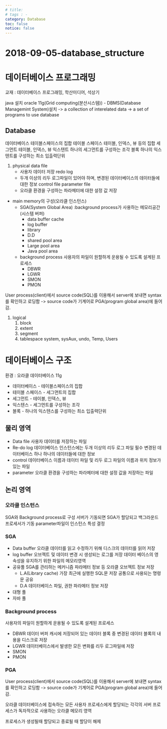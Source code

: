 ```yaml
---
# title: 
# tags : -
category: Database
toc: false
notice: false
---
```


# 2018-09-05-database_structure

# 데이터베이스 프로그래밍

교재 : 데이터베이스 프로그래밍, 학산미디어, 석상기

java 설치 oracle 11g(Grid computing(분산시스템)) - DBMS(Database Managemint System)설치 -> a collection of interelated data -> a set of programs to use database

## Database

데이터베이스 테이블스페이스의 집합 테이블 스페이스 테이블, 인덱스, 뷰 등의 집합 세그먼트 테이블, 인덱스, 뷰 익스텐트 하나의 세그먼트를 구성하는 조각 블록 하나의 익스텐트를 구성하는 최소 입출력단위

1. physical data file
    - 사용자 데이터 저장 redo log
    - 두개 이상의 리두 로그파일이 있어야 하며, 변경된 데이터베이스의 데이터들에 대한 정보 control file parameter file
    - 오라클 환경을 구성하는 파라메터에 대한 설정 값 저장
- main memory의 구성(오라클 인스턴스)
    - SGA(System Global Area) :background process가 사용하는 메모리공간(시스템 버퍼)
        - data buffer cache
        - log buffer
        - library
        - D.D
        - shared pool area
        - Large pool area
        - Java pool area
    - background process 사용자의 파일이 원할하게 운용될 수 있도록 설계된 프로세스
        - DBWR
        - LGWR
        - SMON
        - PMON

User process(client)에서 source code(SQL)를 이용해서 server에 보내면 syntax를 확인하고 로딩함 -> source code가 기계어로 PGA(program global area)에 들어감.

1. logical
    1. block
    2. extent
    3. segment
    4. tablespace system, sysAux, undo, Temp, Users

# 데이터베이스 구조

환경 : 오라클 데이터베이스 11g

- 데이터베이스 - 테이블스페이스의 집합
- 테이블 스페이스 - 세그먼트의 집합
- 세그먼트 - 테이블, 인덱스, 뷰
- 익스텐스 - 세그먼트를 구성하는 조각
- 블록 - 하나의 익스텐스를 구성하는 최소 입출력단위

## 물리 영역

- Data file
사용자 데이터를 저장하는 파일
- Re-do log
데이터베이스 인스턴스에는 두개 이상의 리두 로그 파일 필수
변경된 데이터베이스 하나 하나의 데이터들에 대한 정보
- control
데이터베이스 이름과 데이터 파일 및 리두 로그 파일의 이름과 위치 정보가 있는 파일
- parameter
오라클 환경을 구성하는 파라메터에 대한 설정 값을 저장하는 파일

## 논리 영역

### 오라클 인스턴스

SGA와 Background process로 구성
서버가 기동되면 SGA가 할당되고 백그라운드 프로세서가 기동 parameter파일이 인스턴스 특성 결정

### SGA

- Data buffer
오라클 데이터를 읽고 수정하기 위해 디스크의 데이터를 읽어 저장
- log buffer
오브젝트 및 데이터 변경 시 생성되는 로그를 저장
데이터 베이스의 영속성을 유지하기 위한 파일의 메모리영역
- 공유풀 SGA를 관리하는 메커니즘 파라메터 정보 등 오라클 오브젝트 정보 저장
    - L.A(Library cache) 가장 최근에 실행한 SQL문 저장
    공통으로 사용되는 명령문 공유
    - D.A 데이터베이스 파일, 권한 파라메터 정보 저장
- 대형 풀
- 자바 풀

### Background process

사용자의 파일이 원할하게 운용될 수 있도록 설계된 프로세스

- DBWR 데이터 버퍼 캐시에 저장되어 있는 데이터 블록 중 변경된 데이터 블록의 내용을 디스크로 저장
- LGWR 데이터베이스에서 발생한 모든 변화를 리두 로그파일에 저장
- SMON
- PMON

### PGA

User process(client)에서 source code(SQL)를 이용해서 server에 보내면 syntax를 확인하고 로딩함 -> source code가 기계어로 PGA(program global area)에 들어감.

오라클 데이터베이스에 접속하는 모든 사용자 프로세스에게 할당되는 각각의 서버 프로세스가 독자적으로 사용하는 오라클 메모리 영역

프로세스가 생성될때 할당되고 종료될 때 할당이 해제